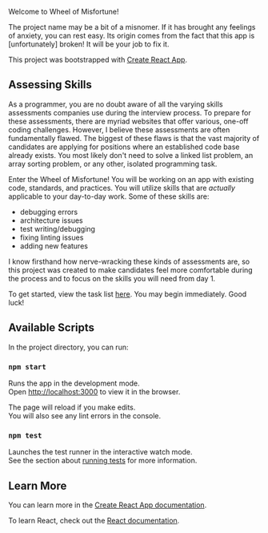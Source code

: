 Welcome to Wheel of Misfortune!

The project name may be a bit of a misnomer. If it has brought any feelings of anxiety, you can rest easy. Its origin comes from the fact that this app is [unfortunately] broken! It will be your job to fix it.

This project was bootstrapped with [Create React App](https://github.com/facebook/create-react-app).


## Assessing Skills

As a programmer, you are no doubt aware of all the varying skills assessments companies use during the interview process. To prepare for these assessments, there are myriad websites that offer various, one-off coding challenges. However, I believe these assessments are often fundamentally flawed. The biggest of these flaws is that the vast majority of candidates are applying for positions where an established code base already exists. You most likely don't need to solve a linked list problem, an array sorting problem, or any other, isolated programming task.

Enter the Wheel of Misfortune! You will be working on an app with existing code, standards, and practices. You will utilize skills that are _actually_ applicable to your day-to-day work. Some of these skills are:

- debugging errors
- architecture issues
- test writing/debugging
- fixing linting issues
- adding new features

I know firsthand how nerve-wracking these kinds of assessments are, so this project was created to make candidates feel more comfortable during the process and to focus on the skills you will need from day 1.

To get started, view the task list [here](). You may begin immediately. Good luck!


## Available Scripts

In the project directory, you can run:

### `npm start`

Runs the app in the development mode.<br>
Open [http://localhost:3000](http://localhost:3000) to view it in the browser.

The page will reload if you make edits.<br>
You will also see any lint errors in the console.

### `npm test`

Launches the test runner in the interactive watch mode.<br>
See the section about [running tests](https://facebook.github.io/create-react-app/docs/running-tests) for more information.


## Learn More

You can learn more in the [Create React App documentation](https://facebook.github.io/create-react-app/docs/getting-started).

To learn React, check out the [React documentation](https://reactjs.org/).

